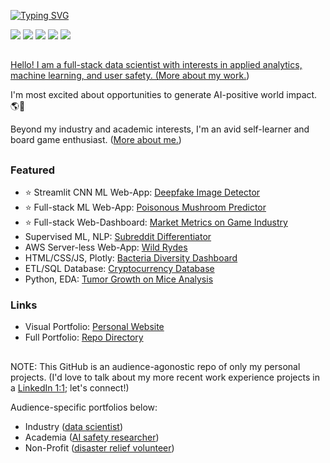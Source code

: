 [![Typing SVG](https://readme-typing-svg.demolab.com?font=Fira+Code&duration=1000&pause=1000&vCenter=true&width=435&lines=Christopher+Denq;Full-stack+Data+Scientist;AI+Safety+Researcher)](https://git.io/typing-svg)

<p align="left">
  <a href="https://www.linkedin.com/in/christopherdenq/"><img src="https://img.shields.io/badge/linkedin-%230077B5.svg?&style=for-the-badge&logo=linkedin&logoColor=white"></a>
  <a href="https://github.com/cdenq"><img src="https://img.shields.io/badge/-Github-333?style=for-the-badge&logo=GitHub&logoColor=white"></a>
  <a href="mailto:christopherdenq@gmail.com"><img src="https://img.shields.io/badge/-Gmail-c14438?style=for-the-badge&logo=Gmail&logoColor=white"></a>
  <a href="https://cdenq.github.io/"><img src="https://img.shields.io/badge/website-343434?style=for-the-badge&logo=About.me&logoColor=white"></a>
  <a href="https://discordapp.com/users/122537517835616257"><img src="https://img.shields.io/badge/Discord-7289DA?style=for-the-badge&logo=discord&logoColor=white">
</p>
  
##

Hello! I am a full-stack data scientist with interests in applied analytics, machine learning, and user safety. ([More about my work.]())

I'm most excited about opportunities to generate AI-positive world impact. 🌎🤖
  
Beyond my industry and academic interests, I'm an avid self-learner and board game enthusiast. ([More about me.]())
  
## 

### **Featured**
- ⭐ Streamlit CNN ML Web-App: [Deepfake Image Detector](https://github.com/cdenq/deepfake-image-detector)
- ⭐ Full-stack ML Web-App: [Poisonous Mushroom Predictor](https://github.com/cdenq/mushroom-edibility-predictor)
- ⭐ Full-stack Web-Dashboard: [Market Metrics on Game Industry](https://github.com/cdenq/web-dashboard-of-video-game-industry) 
- Supervised ML, NLP: [Subreddit Differentiator](https://github.com/cdenq/subreddit-differentiator)
- AWS Server-less Web-App: [Wild Rydes](https://github.com/cdenq/wild-rydes-server-less-web-app)
- HTML/CSS/JS, Plotly: [Bacteria Diversity Dashboard](https://github.com/cdenq/bacteria-diversity-interactive-web-dashboard)
- ETL/SQL Database: [Cryptocurrency Database](https://github.com/cdenq/etl-pipeline-on-crypto-data)
- Python, EDA: [Tumor Growth on Mice Analysis](https://github.com/cdenq/tumor-growth-on-mice-analysis)
  
### **Links**
- Visual Portfolio: [Personal Website](https://cdenq.github.io/)
- Full Portfolio: [Repo Directory](https://github.com/cdenq/my-directory)
  
##
  
NOTE: This GitHub is an audience-agonostic repo of only my personal projects. (I'd love to talk about my more recent work experience projects in a [LinkedIn 1:1](https://www.linkedin.com/in/christopherdenq); let's connect!)
  
Audience-specific portfolios below:
  - Industry ([data scientist]())
  - Academia ([AI safety researcher]())
  - Non-Profit ([disaster relief volunteer]())
